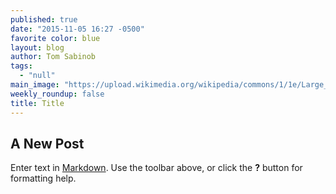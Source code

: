 ```yaml
---
published: true
date: "2015-11-05 16:27 -0500"
favorite color: blue
layout: blog
author: Tom Sabinob
tags: 
  - "null"
main_image: "https://upload.wikimedia.org/wikipedia/commons/1/1e/Large_Siamese_cat_tosses_a_mouse.jpg"
weekly_roundup: false
title: Title
---
```


## A New Post

Enter text in [Markdown](http://daringfireball.net/projects/markdown/). Use the toolbar above, or click the **?** button for formatting help.
